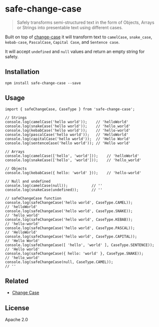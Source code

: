# safe-change-case

> Safely transforms semi-structured text in the form of Objects, Arrays or Strings into presentable text using different cases.

Built on top of [change-case](https://github.com/blakeembrey/change-case) it will transform text to `camelCase`, `snake_case`, `kebab-case`, `PascalCase`, `Capital Case`, and `Sentence case`.

It will accept `undefined` and `null` values and return an empty string for safety.

## Installation

`npm install safe-change-case --save`

## Usage

```
import { safeChangeCase, CaseType } from 'safe-change-case';

// Strings
console.log(camelCase('hello world'));    // 'helloWorld'
console.log(snakeCase('hello world'));    // 'hello_world'
console.log(kebabCase('hello world'));    // 'hello-world'
console.log(pascalCase('hello world'));   // 'HelloWorld'
console.log(capitalCase('hello world'));  // 'Hello World'
console.log(sentenceCase('hello world')); // 'Hello world'

// Arrays
console.log(camelCase(['hello', 'world']));    // 'helloWorld'
console.log(snakeCase(['hello', 'world']));    // 'hello_world'

// Objects
console.log(kebabCase({ hello: 'world' }));    // 'hello-world'

// Null and undefined
console.log(camelCase(null));           // ''
console.log(snakeCase(undefined));      // ''

// safeChangeCase function
console.log(safeChangeCase('hello world', CaseType.CAMEL));           // 'helloWorld'
console.log(safeChangeCase('hello world', CaseType.SNAKE));           // 'hello_world'
console.log(safeChangeCase('hello world', CaseType.KEBAB));           // 'hello-world'
console.log(safeChangeCase('hello world', CaseType.PASCAL));          // 'HelloWorld'
console.log(safeChangeCase('hello world', CaseType.CAPITAL));         // 'Hello World'
console.log(safeChangeCase([ 'hello', 'world' ], CaseType.SENTENCE)); // 'Hello world'
console.log(safeChangeCase({ hello: 'world' }, CaseType.SNAKE));      // 'hello_world'
console.log(safeChangeCase(null, CaseType.CAMEL));                    // ''
```

## Related

- [Change Case](https://github.com/blakeembrey/change-case)

## License

Apache 2.0

